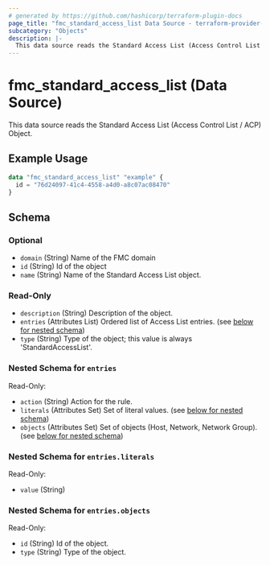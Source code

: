```yaml
---
# generated by https://github.com/hashicorp/terraform-plugin-docs
page_title: "fmc_standard_access_list Data Source - terraform-provider-fmc"
subcategory: "Objects"
description: |-
  This data source reads the Standard Access List (Access Control List / ACP) Object.
---
```


# fmc_standard_access_list (Data Source)

This data source reads the Standard Access List (Access Control List / ACP) Object.

## Example Usage

```terraform
data "fmc_standard_access_list" "example" {
  id = "76d24097-41c4-4558-a4d0-a8c07ac08470"
}
```

<!-- schema generated by tfplugindocs -->
## Schema

### Optional

- `domain` (String) Name of the FMC domain
- `id` (String) Id of the object
- `name` (String) Name of the Standard Access List object.

### Read-Only

- `description` (String) Description of the object.
- `entries` (Attributes List) Ordered list of Access List entries. (see [below for nested schema](#nestedatt--entries))
- `type` (String) Type of the object; this value is always 'StandardAccessList'.

<a id="nestedatt--entries"></a>
### Nested Schema for `entries`

Read-Only:

- `action` (String) Action for the rule.
- `literals` (Attributes Set) Set of literal values. (see [below for nested schema](#nestedatt--entries--literals))
- `objects` (Attributes Set) Set of objects (Host, Network, Network Group). (see [below for nested schema](#nestedatt--entries--objects))

<a id="nestedatt--entries--literals"></a>
### Nested Schema for `entries.literals`

Read-Only:

- `value` (String)


<a id="nestedatt--entries--objects"></a>
### Nested Schema for `entries.objects`

Read-Only:

- `id` (String) Id of the object.
- `type` (String) Type of the object.
